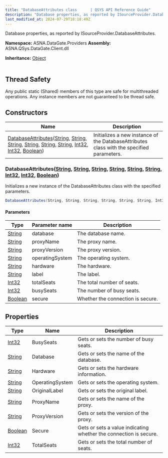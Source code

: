 ```yaml
---
title: "DatabaseAttributes class      | QSYS API Reference Guide"
description: "Database properties, as reported by ISourceProvider.DatabaseAttributes. "
last_modified_at: 2024-07-29T18:18:49Z
---
```


Database properties, as reported by ISourceProvider.DatabaseAttributes.

**Namespace:** ASNA.DataGate.Providers
**Assembly:** ASNA.QSys.DataGate.Client.dll

**Inheritance:** [Object](https://docs.microsoft.com/en-us/dotnet/api/system.object)
<br>
<br>
## Thread Safety

Any public static (Shared) members of this type are safe for multithreaded operations. Any instance members are not guaranteed to be thread safe.


## Constructors

| Name | Description |
| --- | --- |
| [DatabaseAttributes](#databaseattributesstring-string-string-string-string-string-int32-int32-boolean)([String](https://docs.microsoft.com/en-us/dotnet/api/system.string), [String](https://docs.microsoft.com/en-us/dotnet/api/system.string), [String](https://docs.microsoft.com/en-us/dotnet/api/system.string), [String](https://docs.microsoft.com/en-us/dotnet/api/system.string), [String](https://docs.microsoft.com/en-us/dotnet/api/system.string), [String](https://docs.microsoft.com/en-us/dotnet/api/system.string), [Int32](https://docs.microsoft.com/en-us/dotnet/api/system.int32), [Int32](https://docs.microsoft.com/en-us/dotnet/api/system.int32), [Boolean](https://docs.microsoft.com/en-us/dotnet/api/system.boolean)) | Initializes a new instance of the DatabaseAttributes class with the specified parameters.

### DatabaseAttributes([String](https://docs.microsoft.com/en-us/dotnet/api/system.string), [String](https://docs.microsoft.com/en-us/dotnet/api/system.string), [String](https://docs.microsoft.com/en-us/dotnet/api/system.string), [String](https://docs.microsoft.com/en-us/dotnet/api/system.string), [String](https://docs.microsoft.com/en-us/dotnet/api/system.string), [String](https://docs.microsoft.com/en-us/dotnet/api/system.string), [Int32](https://docs.microsoft.com/en-us/dotnet/api/system.int32), [Int32](https://docs.microsoft.com/en-us/dotnet/api/system.int32), [Boolean](https://docs.microsoft.com/en-us/dotnet/api/system.boolean))

Initializes a new instance of the DatabaseAttributes class with the specified parameters.

```cs
DatabaseAttributes(String, String, String, String, String, String, Int32, Int32, Boolean)
```

#### Parameters

| Type | Parameter name | Description
| --- | --- | ---
| [String](https://docs.microsoft.com/en-us/dotnet/api/system.string) | database | The database name.
| [String](https://docs.microsoft.com/en-us/dotnet/api/system.string) | proxyName | The proxy name.
| [String](https://docs.microsoft.com/en-us/dotnet/api/system.string) | proxyVersion | The proxy version.
| [String](https://docs.microsoft.com/en-us/dotnet/api/system.string) | operatingSystem | The operating system.
| [String](https://docs.microsoft.com/en-us/dotnet/api/system.string) | hardware | The hardware.
| [String](https://docs.microsoft.com/en-us/dotnet/api/system.string) | label | The label.
| [Int32](https://docs.microsoft.com/en-us/dotnet/api/system.int32) | totalSeats | The total number of seats.
| [Int32](https://docs.microsoft.com/en-us/dotnet/api/system.int32) | busySeats | The number of busy seats.
| [Boolean](https://docs.microsoft.com/en-us/dotnet/api/system.boolean) | secure | Whether the connection is secure.

## Properties

| Type | Name | Description
| --- | --- | --- 
| [Int32](https://learn.microsoft.com/en-us/dotnet/csharp/language-reference/builtin-types/integral-numeric-types) | BusySeats | Gets or sets the number of busy seats. |
| [String](https://learn.microsoft.com/en-us/dotnet/api/system.string?view=net-8.0) | Database | Gets or sets the name of the database. |
| [String](https://learn.microsoft.com/en-us/dotnet/api/system.string?view=net-8.0) | Hardware | Gets or sets the hardware information. |
| [String](https://learn.microsoft.com/en-us/dotnet/api/system.string?view=net-8.0) | OperatingSystem | Gets or sets the operating system. |
| [String](https://learn.microsoft.com/en-us/dotnet/api/system.string?view=net-8.0) | OriginalLabel | Gets or sets the original label. |
| [String](https://learn.microsoft.com/en-us/dotnet/api/system.string?view=net-8.0) | ProxyName | Gets or sets the name of the proxy. |
| [String](https://learn.microsoft.com/en-us/dotnet/api/system.string?view=net-8.0) | ProxyVersion | Gets or sets the version of the proxy. |
| [Boolean](https://docs.microsoft.com/en-us/dotnet/api/system.boolean) | Secure | Gets or sets a value indicating whether the connection is secure. |
| [Int32](https://learn.microsoft.com/en-us/dotnet/csharp/language-reference/builtin-types/integral-numeric-types) | TotalSeats | Gets or sets the total number of seats. |
